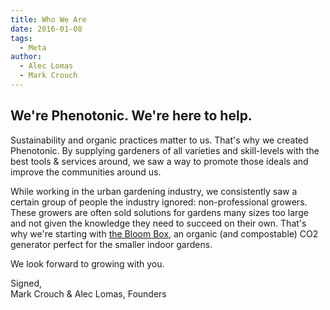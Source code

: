 ```yaml
---
title: Who We Are
date: 2016-01-08
tags:
  - Meta
author:
  - Alec Lomas
  - Mark Crouch
---
```


## We're Phenotonic. We're here to help.

Sustainability and organic practices matter to us. That's why we created Phenotonic. By supplying gardeners of all varieties and skill-levels with the best tools & services around, we saw a way to promote those ideals and improve the communities around us.

While working in the urban gardening industry, we consistently saw a certain group of people the industry ignored: non-professional growers. These growers are often sold solutions for gardens many sizes too large and not given the knowledge they need to succeed on their own. That's why we're starting with [the Bloom Box](/store/bloom-box), an organic (and compostable) CO2 generator perfect for the smaller indoor gardens.

We look forward to growing with you.

Signed,<br />
Mark Crouch & Alec Lomas, Founders
